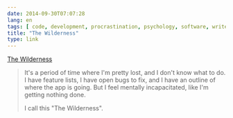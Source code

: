 ```yaml
---
date: 2014-09-30T07:07:28
lang: en
tags: [ code, development, procrastination, psychology, software, writers block ]
title: "The Wilderness"
type: link
---
```


[The Wilderness](http://shapeof.com/archives/2014/9/the_wilderness.html)

> It's a period of time where I'm pretty lost, and I don't know what to
> do. I have feature lists, I have open bugs to fix, and I have an
> outline of where the app is going. But I feel mentally incapacitated,
> like I'm getting nothing done.
>
> I call this "The Wilderness".

